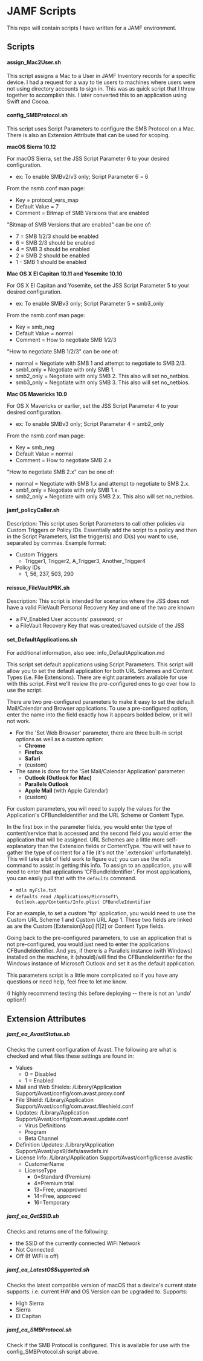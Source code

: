JAMF Scripts
======

This repo will contain scripts I have written for a JAMF environment.


## Scripts ##


#### assign_Mac2User.sh ####

This script assigns a Mac to a User in JAMF Inventory records for a specific device.  I had a request for a way to tie users to machines where users were not using directory accounts to sign in.  This was as quick script that I threw together to accomplish this.  I later converted this to an application using Swift and Cocoa.


#### config_SMBProtocol.sh ####

This script uses Script Parameters to configure the SMB Protocol on a Mac.  There is also an Extension Attribute that can be used for scoping.

**macOS Sierra 10.12**

For macOS Sierra, set the JSS Script Parameter 6 to your desired configuration.
* ex:  To enable SMBv2/v3 only; Script Parameter 6 = 6

From the nsmb.conf man page:
* Key = protocol_vers_map
* Default Value = 7
* Comment = Bitmap of SMB Versions that are enabled

"Bitmap of SMB Versions that are enabled" can be one of:
* 7 = SMB 1/2/3 should be enabled
* 6 = SMB 2/3 should be enabled
* 4 = SMB 3 should be enabled
* 2 = SMB 2 should be enabled
* 1 - SMB 1 should be enabled

**Mac OS X El Capitan 10.11 and Yosemite 10.10**

For OS X El Capitan and Yosemite, set the JSS Script Parameter 5 to your desired configuration.
* ex:  To enable SMBv3 only; Script Parameter 5 = smb3_only

From the nsmb.conf man page:
* Key = smb_neg
* Default Value = normal
* Comment = How to negotiate SMB 1/2/3

"How to negotiate SMB 1/2/3" can be one of:
* normal = Negotiate with SMB 1 and attempt to negotiate to SMB 2/3.
* smb1_only = Negotiate with only SMB 1.
* smb2_only = Negotiate with only SMB 2. This also will set no_netbios.
* smb3_only = Negotiate with only SMB 3. This also will set no_netbios.

**Mac OS Mavericks 10.9**

For OS X Mavericks or earlier, set the JSS Script Parameter 4 to your desired configuration.
* ex:  To enable SMBv3 only; Script Parameter 4 = smb2_only

From the nsmb.conf man page:
* Key = smb_neg
* Default Value = normal
* Comment = How to negotiate SMB 2.x

"How to negotiate SMB 2.x" can be one of:
* normal = Negotiate with SMB 1.x and attempt to negotiate to SMB 2.x.
* smb1_only = Negotiate with only SMB 1.x.
* smb2_only = Negotiate with only SMB 2.x. This also will set no_netbios.


#### jamf_policyCaller.sh ####

Description:  This script uses Script Parameters to call other policies via Custom Triggers or Policy IDs.  Essentially add the script to a policy and then in the Script Parameters, list the trigger(s) and ID(s) you want to use, separated by commas.  Example format:
* Custom Triggers
  * Trigger1, Trigger2, A_Trigger3, Another_Trigger4
* Policy IDs
  * 1, 56, 237, 503, 290


#### reissue_FileVaultPRK.sh ####

Description:  This script is intended for scenarios where the JSS does not have a valid FileVault Personal Recovery Key and one of the two are known:
* a FV_Enabled User accounts’ password; or
* a FileVault Recovery Key that was created/saved outside of the JSS


#### set_DefaultApplications.sh ####

For additional information, also see:  info_DefaultApplication.md

This script set default applications using Script Parameters.  This script will allow you to set the default application for both URL Schemes and Content Types (i.e. File Extensions).  There are eight parameters available for use with this script.  First we'll review the pre-configured ones to go over how to use the script.

There are two pre-configured parameters to make it easy to set the default Mail/Calendar and Browser applications.  To use a pre-configured option, enter the name into the field exactly how it appears bolded below, or it will not work.
* For the 'Set Web Browser' parameter, there are three built-in script options as well as a custom option:
  * **Chrome**
  * **Firefox**
  * **Safari**
  * (custom)
* The same is done for the 'Set Mail/Calendar Application' parameter:
  * **Outlook (Outlook for Mac)**
  * **Parallels Outlook**
  * **Apple Mail** (with Apple Calendar)
  * (custom)

For custom parameters, you will need to supply the values for the Application's CFBundleIdentifier and the URL Scheme or Content Type.

In the first box in the parameter fields, you would enter the type of content/service that is accessed and the second field you would enter the application that will be assigned.  URL Schemes are a little more self-explanatory than the Extension fields or ContentType.  You will will have to gather the type of content for a file (it's not the '.extension' unfortunately).  This will take a bit of field work to figure out; you can use the `mdls` command to assist in getting this info.  To assign to an application, you will need to enter that applications 'CFBundleIdentifier'.  For most applications, you can easily pull that with the `defaults` command.
* `mdls myFile.txt`
* `defaults read /Applications/Microsoft\ Outlook.app/Contents/Info.plist CFBundleIdentifier`

For an example, to set a custom 'ftp' application, you would need to use the Custom URL Scheme 1 and Custom URL App 1.  These two fields are linked as are the Custom [Extension|App] [1|2] or Content Type fields.

Going back to the pre-configured parameters, to use an application that is not pre-configured, you would just need to enter the applications CFBundleIdentifier.  And yes, if there is a Parallels instance (with Windows) installed on the machine, it (should)/will find the CFBundleIdentifier for the Windows instance of Microsoft Outlook and set it as the default application.

This parameters script is a little more complicated so if you have any questions or need help, feel free to let me know.

(I highly recommend testing this before deploying -- there is not an 'undo' option!)



## Extension Attributes ##


##### jamf_ea_AvastStatus.sh #####

Checks the current configuration of Avast.  The following are what is checked and what files these settings are found in:
* Values
  * 0 = Disabled
  * 1 = Enabled
* Mail and Web Shields:  /Library/Application Support/Avast/config/com.avast.proxy.conf
* File Shield:  /Library/Application Support/Avast/config/com.avast.fileshield.conf
* Updates:  /Library/Application Support/Avast/config/com.avast.update.conf
  * Virus Definitions
  * Program
  * Beta Channel
* Definition Updates:  /Library/Application Support/Avast/vps9/defs/aswdefs.ini
* License Info:  /Library/Application Support/Avast/config/license.avastlic
  * CustomerName
  * LicenseType
    * 0=Standard (Premium)
    * 4=Premium trial
    * 13=Free, unapproved
    * 14=Free, approved
    * 16=Temporary


##### jamf_ea_GetSSID.sh ####

Checks and returns one of the following:
* the SSID of the currently connected WiFi Network
* Not Connected
* Off (If WiFi is off)


##### jamf_ea_LatestOSSupported.sh ####

Checks the latest compatible version of macOS that a device's current state supports.  i.e. current HW and OS Version can be upgraded to.  Supports:
* High Sierra
* Sierra
* El Capitan


##### jamf_ea_SMBProtocol.sh ####

Check if the SMB Protocol is configured.  This is available for use with the config_SMBProtocol.sh script above.

